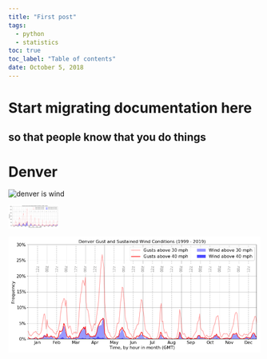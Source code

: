 ```yaml
---
title: "First post"
tags:
  - python
  - statistics
toc: true
toc_label: "Table of contents"
date: October 5, 2018
---
```


# Start migrating documentation here
## so that people know that you do things


# Denver

![denver is wind](https://github.com/sam-fahey/sam-fahey.github.io/blob/master/_posts/Denver_Wind_Year.jpg "Windyness")

<img src="Denver_Wind_Year.jpg" width="100" />

<img src="Denver_Wind_Year.jpg" class="img-responsive" alt=""> </div>
